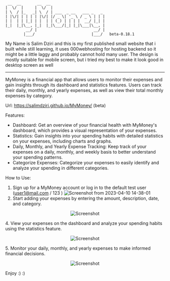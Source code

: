  ```
  __  __       __  __ 
 |  \/  |     |  \/  |
 | \  / |_   _| \  / | ___  _ __   ___ _   _ 
 | |\/| | | | | |\/| |/ _ \| '_ \ / _ \ | | |
 | |  | | |_| | |  | | (_) | | | |  __/ |_| |
 |_|  |_|\__, |_|  |_|\___/|_| |_|\___|\__, |
          __/ |                         __/ |
         |___/                         |___/   beta-0.18.1
```

My Name is Salim Dziri and this is my first published small website that i built while still learning, it uses 000webhosting for hosting backend so it might be a little laggy and probably cannot hold many user.
The design is mostly suitable for mobile screen, but i tried my best to make it look good in desktop screen as well

--------------------------------------------------------------------------------------------------------------------

MyMoney is a financial app that allows users to monitor their expenses and gain insights through its dashboard and statistics features. Users can track their daily, monthly, and yearly expenses, as well as view their total monthly expenses by category.

Url: https://salimdziri.github.io/MyMoney/   (beta)

Features:

- Dashboard: Get an overview of your financial health with MyMoney's dashboard, which provides a visual representation of your expenses.
- Statistics: Gain insights into your spending habits with detailed statistics on your expenses, including charts and graphs.
- Daily, Monthly, and Yearly Expense Tracking: Keep track of your expenses on a daily, monthly, and weekly basis to better understand your spending patterns.
- Categorize Expenses: Categorize your expenses to easily identify and analyze your spending in different categories.

How to Use:

1. Sign up for a MyMoney account or log in to the default test user (user1@mail.com / 123 )
![Screenshot from 2023-04-10 14-38-01](https://github.com/SalimDziri/MyMoney/assets/81697965/246999b8-6d7f-4d68-8d85-f6ade2487b34)
2. Start adding your expenses by entering the amount, description, date, and category.
<p align="center">
  <img src="https://github.com/SalimDziri/MyMoney/assets/81697965/744c4bac-0262-4f38-87cc-cc7f33610321" alt="Screenshot">
</p>
4. View your expenses on the dashboard and analyze your spending habits using the statistics feature.
<p align="center">
  <img src="https://github.com/SalimDziri/MyMoney/assets/81697965/05066792-8c7f-4774-a8a8-181317d75fb9" alt="Screenshot">
</p>
5. Monitor your daily, monthly, and yearly expenses to make informed financial decisions.
<p align="center">
  <img src="https://github.com/SalimDziri/MyMoney/assets/81697965/5ecd3a4d-17ec-4209-9b2a-403394d2c027" alt="Screenshot">
</p>


Enjoy :) :)
